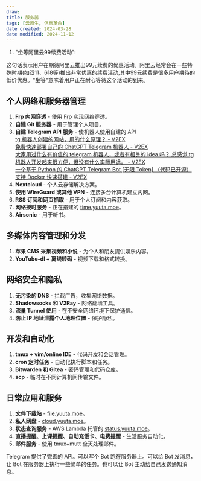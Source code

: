 ```yaml
---
draw:
title: 服务器
tags: [云原生, 信息革命]
date created: 2024-03-28
date modified: 2024-11-12
---
```



1. "坐等阿里云99续费活动":

这句话表示用户在期待阿里云推出99元续费的优惠活动。阿里云经常会在一些特殊时期(如双11、618等)推出非常优惠的续费活动,其中99元续费是很多用户期待的低价优惠。"坐等"意味着用户正在耐心等待这个活动的到来。

## 个人网络和服务器管理

1. **Frp 内网穿透** - 使用 [Frp](https://github.com/fatedier/frp) 实现网络穿透。
2. **自建 Git 服务器** - 用于管理个人项目。
3. **自建 Telegram API 服务** - 使机器人使用自建的 API  
		[tg 机器人创建的网站，用的什么原理？ - V2EX](https://www.v2ex.com/t/947199)  
		[免费快速部署自己的 ChatGPT Telegram 机器人 - V2EX](https://www.v2ex.com/t/920842)  
		[大家用过什么有价值的 telegram 机器人，或者有相关的 idea 吗？ 总感觉 tg 机器人开发起来很方便，但没有什么实际用途。 - V2EX](https://v2ex.com/t/1001048)  
		[一个基于 Python 的 ChatGPT Telegram Bot [无限 Token] （代码已开源）支持 Docker 快速搭建 - V2EX](https://www.v2ex.com/t/1004183#reply0)
4. **Nextcloud** - 个人云存储解决方案。
5. **使用 WireGuard 或其他 VPN** - 连接多台计算机建立内网。
6. **RSS 订阅和网页抓取** - 用于个人订阅和内容获取。
7. **网络授时服务** - 正在搭建的 [time.yuuta.moe](http://time.yuuta.moe/)。
8. **Airsonic** - 用于听书。

## 多媒体内容管理和分发

1. **苹果 CMS 采集视频和小说** - 为个人和朋友提供娱乐内容。
2. **YouTube-dl + 离线转码** - 视频下载和格式转换。

## 网络安全和隐私

1. **无污染的 DNS** - 拦截广告，收集网络数据。
2. **Shadowsocks 和 V2Ray** - 网络翻墙工具。
3. **流量 Tunnel 使用** - 在不安全网络环境下保护通信。
4. **防止 IP 地址泄露个人地理位置** - 保护隐私。

## 开发和自动化

1. **tmux + vim/online IDE** - 代码开发和会话管理。
2. **cron 定时任务** - 自动化执行脚本和任务。
3. **Bitwarden 和 Gitea** - 密码管理和代码仓库。
4. **scp** - 临时在不同计算机间传输文件。

## 日常应用和服务

1. **文件下载站** - [file.yuuta.moe](http://file.yuuta.moe/)。
2. **私人网盘** - [cloud.yuuta.moe](http://cloud.yuuta.moe/)。
3. **状态查询服务** - AWS Lambda 托管的 [status.yuuta.moe](http://status.yuuta.moe/)。
4. **直播提醒、上课提醒、自动充饭卡、电费提醒** - 生活服务自动化。
5. **邮件服务** - 使用 tmux+mutt 全天处理邮件。

Telegram 提供了完善的 API。可以写个 Bot 跑在服务器上。可以给 Bot 发消息，让 Bot 在服务器上执行一些简单的任务。也可以让 Bot 主动给自己发送通知消息。
